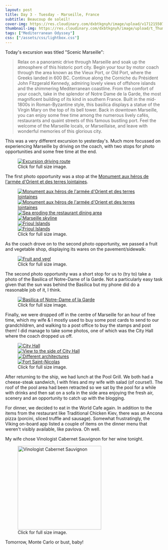 ```yaml
---
layout: post
title: Day 3 - Tuesday - Marseille, France
subtitle: Beaucoup de soleil!
cover-img: https://res.cloudinary.com/dxbtkgnyh/image/upload/v1712155071/2024-viking-mediterranean-odyssey/barcelona-to-marseille_vl8s3m.png
thumbnail-img: https://res.cloudinary.com/dxbtkgnyh/image/upload/t_Thumbnail/v1712155071/2024-viking-mediterranean-odyssey/barcelona-to-marseille_vl8s3m.png
tags: ["Mediterranean Odyssey"]
css: ["/assets/css/lightbox.css"]
---
```


Today's excursion was titled "Scenic Marseille":

> Relax on a panoramic drive through Marseille and soak up the atmosphere of this historic port city. Begin your tour by motor coach through the area known as the Vieux Port, or Old Port, where the Greeks landed in 600 BC. Continue along the Corniche du Président John Fitzgerald Kennedy, admiring lovely views of offshore islands and the shimmering Mediterranean coastline. From the comfort of your coach, take in the splendor of Notre Dame de la Garde, the most magnificent building of its kind in southern France. Built in the mid-1800s in Roman-Byzantine style, this basilica displays a statue of the Virgin Mary on the top of its bell tower. Back in downtown Marseille, you can enjoy some free time among the numerous lively cafés, restaurants and quaint streets of this famous bustling port. Feel the welcome of the Marseille locals, or Marseillaise, and leave with wonderful memories of this glorious city.

This was a very different excursion to yesterday's. Much more focussed on experiencing Marseille by driving on the coach, with two stops for photo opportunities and some free time at the end.

<figure>
<a href="https://res.cloudinary.com/dxbtkgnyh/image/upload/v1712154718/2024-viking-mediterranean-odyssey/Screenshot_2024-04-03_153042_eijbpc.png" data-lightbox="driving-route" data-title="Excursion driving route">
<img src="https://res.cloudinary.com/dxbtkgnyh/image/upload/t_Thumbnail/v1712154718/2024-viking-mediterranean-odyssey/Screenshot_2024-04-03_153042_eijbpc.png" alt="Excursion driving route">
</a>
<figcaption>Click for full size image.</figcaption>
</figure>

The first photo opportunity was a stop at the [Monument aux héros de l'armée d'Orient et des terres lointaines](https://www.marseilletourisme.fr/en/places-see/heritage-culture/monuments/monument-morts-armee-orient/).

<figure>
    <div class="d-flex flex-row flex-wrap" style="gap: 5px">
        <div class="p-2">
            <a href="https://res.cloudinary.com/dxbtkgnyh/image/upload/v1712153431/2024-viking-mediterranean-odyssey/PXL_20240403_075407517.MP_rxcy25.jpg"
                data-lightbox="monument" data-title="Monument aux héros de l'armée d'Orient et des terres lointaines">
                <img src="https://res.cloudinary.com/dxbtkgnyh/image/upload/t_Thumbnail/v1712153431/2024-viking-mediterranean-odyssey/PXL_20240403_075407517.MP_rxcy25.jpg"
                    alt="Monument aux héros de l'armée d'Orient et des terres lointaines">
            </a>
        </div>
        <div class="p-2">
            <a href="https://res.cloudinary.com/dxbtkgnyh/image/upload/v1712153495/2024-viking-mediterranean-odyssey/PXL_20240403_075843047_xpw2eh.jpg"
                data-lightbox="monument" data-title="Monument aux héros de l'armée d'Orient et des terres lointaines">
                <img src="https://res.cloudinary.com/dxbtkgnyh/image/upload/t_Thumbnail/v1712153495/2024-viking-mediterranean-odyssey/PXL_20240403_075843047_xpw2eh.jpg"
                    alt="Monument aux héros de l'armée d'Orient et des terres lointaines">
            </a>
        </div>
        <div class="p-2">
            <a href="https://res.cloudinary.com/dxbtkgnyh/image/upload/v1712153797/2024-viking-mediterranean-odyssey/PXL_20240403_075605777.MP_u4izzd.jpg"
                data-lightbox="monument" data-title="Sea eroding the restaurant dining area">
                <img src="https://res.cloudinary.com/dxbtkgnyh/image/upload/t_Thumbnail/v1712153797/2024-viking-mediterranean-odyssey/PXL_20240403_075605777.MP_u4izzd.jpg"
                    alt="Sea eroding the restaurant dining area">
            </a>
        </div>
        <div class="p-2">
            <a href="https://res.cloudinary.com/dxbtkgnyh/image/upload/v1712153485/2024-viking-mediterranean-odyssey/PXL_20240403_075617861.MP_mxfw6o.jpg"
                data-lightbox="monument" data-title="Marseille skyline">
                <img src="https://res.cloudinary.com/dxbtkgnyh/image/upload/t_Thumbnail/v1712153485/2024-viking-mediterranean-odyssey/PXL_20240403_075617861.MP_mxfw6o.jpg"
                    alt="Marseille skyline">
            </a>
        </div>
        <div class="p-2">
            <a href="https://res.cloudinary.com/dxbtkgnyh/image/upload/v1712153419/2024-viking-mediterranean-odyssey/PXL_20240403_075523641_ui30ua.jpg"
                data-lightbox="monument" data-title="Frioul Islands">
                <img src="https://res.cloudinary.com/dxbtkgnyh/image/upload/t_Thumbnail/v1712153419/2024-viking-mediterranean-odyssey/PXL_20240403_075523641_ui30ua.jpg"
                    alt="Frioul Islands">
            </a>
        </div>
        <div class="p-2">
            <a href="https://res.cloudinary.com/dxbtkgnyh/image/upload/v1712153403/2024-viking-mediterranean-odyssey/PXL_20240403_075516657_lqdva3.jpg"
                data-lightbox="monument" data-title="Frioul Islands">
                <img src="https://res.cloudinary.com/dxbtkgnyh/image/upload/t_Thumbnail/v1712153403/2024-viking-mediterranean-odyssey/PXL_20240403_075516657_lqdva3.jpg"
                    alt="Frioul Islands">
            </a>
        </div>
    </div>
    <figcaption>Click for full size image.</figcaption>
</figure>

As the coach drove on to the second photo opportunity, we passed a fruit and vegetable shop, displaying its wares on the pavement/sidewalk:

<figure>
<a href="https://res.cloudinary.com/dxbtkgnyh/image/upload/v1712153492/2024-viking-mediterranean-odyssey/PXL_20240403_080608034_um5ajr.jpg" data-lightbox="fruit-n-veg" data-title="Fruit and veg!">
<img src="https://res.cloudinary.com/dxbtkgnyh/image/upload/t_Thumbnail/v1712153492/2024-viking-mediterranean-odyssey/PXL_20240403_080608034_um5ajr.jpg" alt="Fruit and veg!">
</a>
<figcaption>Click for full size image.</figcaption>
</figure>

The second photo opportunity was a short stop for us to (try to) take a photo of the Basilica of Notre-Dame of la Garde. Not a particularly easy task given that the sun was behind the Basilica but my phone did do a reasonable job of it, I think.

<figure>
<a href="https://res.cloudinary.com/dxbtkgnyh/image/upload/v1712153484/2024-viking-mediterranean-odyssey/PXL_20240403_082854514_kgyefx.jpg" data-lightbox="basilica" data-title="Basilica of Notre-Dame of la Garde">
<img src="https://res.cloudinary.com/dxbtkgnyh/image/upload/t_Thumbnail/v1712153484/2024-viking-mediterranean-odyssey/PXL_20240403_082854514_kgyefx.jpg" alt="Basilica of Notre-Dame of la Garde">
</a>
<figcaption>Click for full size image.</figcaption>
</figure>

Finally, we were dropped off in the centre of Marseille for an hour of free time, which my wife & I mostly used to buy some post cards to send to our grandchildren, and walking to a post office to buy the stamps and post them! I did manage to take some photos, one of which was the City Hall where the coach dropped us off.

<figure>
    <div class="d-flex flex-row flex-wrap" style="gap: 5px">
        <div class="p-2">
            <a href="https://res.cloudinary.com/dxbtkgnyh/image/upload/v1712153539/2024-viking-mediterranean-odyssey/PXL_20240403_093843050_xbmwhd.jpg"
                data-lightbox="marseille" data-title="City Hall">
                <img src="https://res.cloudinary.com/dxbtkgnyh/image/upload/t_Thumbnail/v1712153539/2024-viking-mediterranean-odyssey/PXL_20240403_093843050_xbmwhd.jpg"
                    alt="City Hall">
            </a>
        </div>
        <div class="p-2">
            <a href="https://res.cloudinary.com/dxbtkgnyh/image/upload/v1712153582/2024-viking-mediterranean-odyssey/PXL_20240403_093816634.MP_wp2khh.jpg"
                data-lightbox="marseille" data-title="View to the side of City Hall">
                <img src="https://res.cloudinary.com/dxbtkgnyh/image/upload/t_Thumbnail/v1712153582/2024-viking-mediterranean-odyssey/PXL_20240403_093816634.MP_wp2khh.jpg"
                    alt="View to the side of City Hall">
            </a>
        </div>
        <div class="p-2">
            <a href="https://res.cloudinary.com/dxbtkgnyh/image/upload/v1712153533/2024-viking-mediterranean-odyssey/PXL_20240403_093231045.MP_brunyd.jpg"
                data-lightbox="marseille" data-title="Different architectures">
                <img src="https://res.cloudinary.com/dxbtkgnyh/image/upload/t_Thumbnail/v1712153533/2024-viking-mediterranean-odyssey/PXL_20240403_093231045.MP_brunyd.jpg"
                    alt="Different architectures">
            </a>
        </div>
        <div class="p-2">
            <a href="https://res.cloudinary.com/dxbtkgnyh/image/upload/v1712153535/2024-viking-mediterranean-odyssey/PXL_20240403_093222461.MP_ie9ycn.jpg"
                data-lightbox="marseille" data-title="Fort Saint-Nicolas">
                <img src="https://res.cloudinary.com/dxbtkgnyh/image/upload/t_Thumbnail/v1712153535/2024-viking-mediterranean-odyssey/PXL_20240403_093222461.MP_ie9ycn.jpg"
                    alt="Fort Saint-Nicolas">
            </a>
        </div>
    </div>
    <figcaption>Click for full size image.</figcaption>
</figure>

After returning to the ship, we had lunch at the Pool Grill. We both had a cheese-steak sandwich, I with fries and my wife with salad (of course!). The roof of the pool area had been retracted so we sat by the pool for a while with drinks and then sat on a sofa in the side area enjoying the fresh air, scenery and an opportunity to catch up with the blogging.

For dinner, we decided to eat in the World Cafe again. In addition to the items from the restaurant like Traditional Chicken Kiev, there was an Ancona pizza (porcini, sliced truffle and sausage). Somewhat frustratingly, the Viking on-board app listed a couple of items on the dinner menu that weren't visibly available, like pavlova. Oh well.

My wife chose Vinologist Cabernet Sauvignon for her wine tonight.

<figure>
<a href="https://images.vivino.com/thumbs/TUQ7KracRH-JHRUwi77xQg_pb_x960.png" data-lightbox="wine" data-title="Vinologist Cabernet Sauvignon">
<img src="https://images.vivino.com/thumbs/TUQ7KracRH-JHRUwi77xQg_pb_x960.png" height="267" alt="Vinologist Cabernet Sauvignon">
</a>
<figcaption>Click for full size image.</figcaption>
</figure>

Tomorrow, Monte Carlo or bust, baby!
